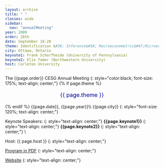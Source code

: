 ```yaml
---
layout: archive
title: " "
classes: wide
sidebar:
  nav: "annualMeeting"
year: 2009
order: 26th
date: September 18-20
theme: Identification &#38; Inference&#58; Macroeconometric&#47;Microeconometric Perspectives
city: Ottawa, Ontario
keynote1: Frank Schorfheide (University of Pennsylvania)
keynote2: Elie Tamer (Northwestern University)
host: Carleton University
---
```


The {{page.order}} CESG Annual Meeting
{: style="color:black; font-size: 175%; text-align: center;"}
{% if page.theme %}
<p style="font-size:130%; text-align:center; color:#000099">{{ page.theme }}</p>
{% endif %}
{{page.date}}, {{page.year}}\\
{{page.city}}
{: style="font-size: 120%; text-align: center;"}

 Keynote Speakers: 
{: style="text-align: center;"}
**{{page.keynote1}}**
{: style="text-align: center;"}
**{{page.keynote2}}** 
{: style="text-align: center;"}
\\

Host: {{ page.host }}
{: style="text-align: center;"}

[Program in PDF](/assets/pdf/cesg-program-{{page.year}}.pdf)
{: style="text-align: center;"}

<a href="https://cesg2009carleton.yolasite.com/" target="_blank">Website</a>
{: style="text-align: center;"}